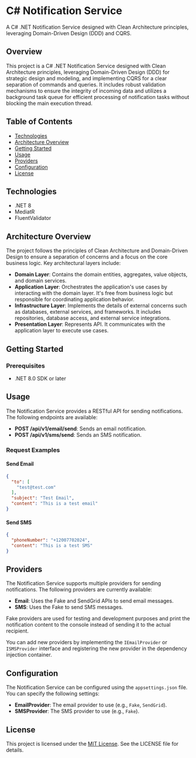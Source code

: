 # C# Notification Service

A C# .NET Notification Service designed with Clean Architecture principles, leveraging Domain-Driven Design (DDD) and CQRS.

## Overview

This project is a C# .NET Notification Service designed with Clean Architecture principles, leveraging Domain-Driven Design (DDD) for strategic design and modeling, and implementing CQRS for a clear separation of commands and queries. It includes robust validation mechanisms to ensure the integrity of incoming data and utilizes a background task queue for efficient processing of notification tasks without blocking the main execution thread.

## Table of Contents

- [Technologies](#technologies)
- [Architecture Overview](#architecture-overview)
- [Getting Started](#getting-started)
- [Usage](#usage)
- [Providers](#providers)
- [Configuration](#configuration)
- [License](#license)

## Technologies

- .NET 8
- MediatR
- FluentValidator

## Architecture Overview

The project follows the principles of Clean Architecture and Domain-Driven Design to ensure a separation of concerns and a focus on the core business logic. Key architectural layers include:

- **Domain Layer**: Contains the domain entities, aggregates, value objects, and domain services.
- **Application Layer**: Orchestrates the application's use cases by interacting with the domain layer. It's free from business logic but responsible for coordinating application behavior.
- **Infrastructure Layer**: Implements the details of external concerns such as databases, external services, and frameworks. It includes repositories, database access, and external service integrations.
- **Presentation Layer**: Represents API. It communicates with the application layer to execute use cases.

## Getting Started

### Prerequisites

- .NET 8.0 SDK or later

## Usage

The Notification Service provides a RESTful API for sending notifications. The following endpoints are available:

- **POST /api/v1/email/send**: Sends an email notification.
- **POST /api/v1/sms/send**: Sends an SMS notification.

### Request Examples

#### Send Email

```json
{
  "to": [
    "test@test.com"
  ],
  "subject": "Test Email",
  "content": "This is a test email"
}
```

#### Send SMS

```json
{
  "phoneNumber": "+12007702024",
  "content": "This is a test SMS"
}
```

## Providers

The Notification Service supports multiple providers for sending notifications. The following providers are currently available:

- **Email**: Uses the Fake and SendGrid APIs to send email messages.
- **SMS**: Uses the Fake to send SMS messages.

Fake providers are used for testing and development purposes and print the notification content to the console instead of sending it to the actual recipient.

You can add new providers by implementing the `IEmailProvider` or `ISMSProvider` interface and registering the new provider in the dependency injection container.

## Configuration

The Notification Service can be configured using the `appsettings.json` file. You can specify the following settings:

- **EmailProvider**: The email provider to use (e.g., `Fake`, `SendGrid`).
- **SMSProvider**: The SMS provider to use (e.g., `Fake`).

## License
This project is licensed under the [MIT License](LICENSE). See the LICENSE file for details.